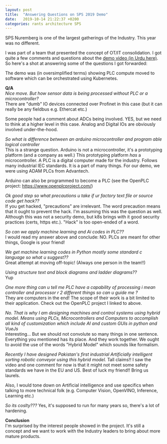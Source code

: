 ```yaml
---
layout: post
title:  "Answering Questions on SPS 2019 Demo"
date:   2019-10-14 21:22:37 +0200
categories: rants architecture SPS
---
```


SPS Nuremberg is one of the largest gatherings of the Industry. This year was no different.

I was part of a team that presented the concept of OT/IT consolidation. I got quite a few comments and questions about the [demo video (in Urdu here)](https://www.facebook.com/ziakhan/videos/10156612828352623/). So here's a shot at answering some of the questions I got forwarded:

The demo was (in oversimplified terms) showing PLC compute moved to software which can be orchestrated using Kubernetes.

**Q/A**\
_Nice move.  But how sensor data is being processed without PLC or a microcontroller?_\
There are "dumb" IO devices connected over Profinet in this case (but it can really be any fieldbus e.g. Ethercat etc.)

Some people had a comment about ADCs being involved. YES, but we need to think at a higher level in this case. Analog and Digital IOs are obviously involved under-the-hood.


_So what is difference between an arduino microcontroller and program able logical controller_\
This is a strange question. Arduino is not a microcontroller, it's a prototyping platform (and a company as well.) This prototyping platform _has_ a microcontroller. A PLC is a digital computer made for the industry. Follows many industrial IEC standards. It is a part of many things. For our demo, we were using ADAM PLCs from Advantech.

Arduino can also be programmed to become a PLC (see the OpenPLC project: https://www.openplcproject.com/)

_Ok good step so what precautions u take if ur factory text file or source code get hack??_\
If you get hacked, "precautions" are irrelevant. The word precaution means that it ought to prevent the hack. I'm assuming this was the question as well. Although this was not a security demo, but k8s brings with it good security practices (certs, https etc.). "Hack" is too open-ended of a word.

_So can we apply machine learning and Ai codes in PLC??_\
I would read my answer above and conclude: NO. PLCs are meant for other things, Google is your friend!

_We get machine learning codes in Python mostly some standard c language so what u suggest??_\
Great attempt at moving off-topic! (Always one person in the team!!)

_Using structure text and block diagrams and ladder diagrams??_\
Yup

_One more thing can u tell me PLC have a capability of processing i mean controller and processor r 2 different things so can u guide me ?_\
They are computers in the end! The scope of their work is a bit limited to their application. Check out the OpenPLC project I linked to above.

_No. That is why I am designing machines and control systems using hybrid model. Means using PLCs, Microcontrollers and Computers to accomplish
 all kind of customization which include AI and custom GUIs in python and VueJs_\
Interesting... But we should not convolute so many things in one sentence. Everything you mentioned has its place. And they work together. We ought to avoid the use of the words "Hybrid Model" which sounds like formalism.

_Recently I have designed Pakistan's first industrial Artificially intelligent sorting robotic conveyor using this hybrid model._
Tall claims!! I saw the video and one comment for now is that it might not meet some safety standards we have in the EU and US. Best of luck my friend!! Bring us laurels.

Also, I would tone down on Artificial intelligence and use specifics when talking to more technical folk (e.g. Computer Vision, OpenVINO, Inference, Learning etc.)

_So its coslty???_
Yes, it's supposed to run for many years so, there's a lot of hardening.


**Conclusion**\
I'm surprised by the interest people showed in the project. It's still a concept and we want to work with the Industry leaders to bring about more mature products.